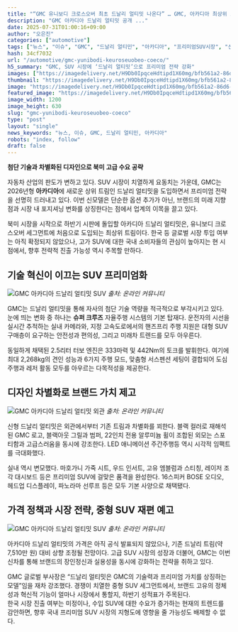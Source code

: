 ```yaml
---
title: "“GMC 유니보디 크로스오버 최초 드날리 얼티밋 나온다” … GMC, 아카디아 최상위 트림, ‘드날리 얼티밋’ 공개"
description: "GMC 아카디아 드날리 얼티밋 공개 ..."
date: 2025-07-31T01:00:16+09:00
author: "오은진"
categories: ["automotive"]
tags: ["뉴스", "이슈", "GMC", "드날리 얼티민", "아카디아", "프리미엄SUV시장", "신차트렌드"]
hash: 34cf7032
url: "/automotive/gmc-yunibodi-keuroseuobeo-coeco/"
h5_summary: "GMC, SUV 시장에 ‘드날리 얼티밋’으로 프리미엄 전략 강화"
images: ["https://imagedelivery.net/H9Db0IpqceHdtipd1X60mg/bfb561a2-86d6-4302-155f-8e6816de5a00/public", "https://imagedelivery.net/H9Db0IpqceHdtipd1X60mg/e60c4be2-38a7-458c-c689-4e97b1616800/public", "https://imagedelivery.net/H9Db0IpqceHdtipd1X60mg/76ea6b43-6cc9-4e72-8370-75c08e653100/public", "https://imagedelivery.net/H9Db0IpqceHdtipd1X60mg/3e5604c8-a5fd-4130-8e7a-718b6fdc4700/public"]
thumbnail: "https://imagedelivery.net/H9Db0IpqceHdtipd1X60mg/bfb561a2-86d6-4302-155f-8e6816de5a00/public"
image: "https://imagedelivery.net/H9Db0IpqceHdtipd1X60mg/bfb561a2-86d6-4302-155f-8e6816de5a00/public"
featured_image: "https://imagedelivery.net/H9Db0IpqceHdtipd1X60mg/bfb561a2-86d6-4302-155f-8e6816de5a00/public"
image_width: 1200
image_height: 630
slug: "gmc-yunibodi-keuroseuobeo-coeco"
type: "post"
layout: "single"
news_keywords: "뉴스, 이슈, GMC, 드날리 얼티민, 아카디아"
robots: "index, follow"
draft: false
---
```


**첨단 기술과 차별화된 디자인으로 북미 고급 수요 공략**

자동차 산업의 판도가 변하고 있다. SUV 시장이 치열하게 요동치는 가운데, GMC는 2026년형 **아카디아**에 새로운 상위 트림인 드날리 얼티밋을 도입하면서 프리미엄 전략을 선명히 드러내고 있다. 이번 신모델은 단순한 옵션 추가가 아닌, 브랜드의 미래 지향점과 시장 내 포지셔닝 변화를 상징한다는 점에서 업계의 이목을 끌고 있다.

북미 시장을 시작으로 하반기 시판에 돌입할 아카디아 드날리 얼티밋은, 유니보디 크로스오버 세그먼트에 처음으로 도입되는 최상위 트림이다. 한국 등 글로벌 시장 투입 여부는 아직 확정되지 않았으나, 고가 SUV에 대한 국내 소비자들의 관심이 높아지는 현 시점에서, 향후 전략적 진출 가능성 역시 주목할 만하다.

## 기술 혁신이 이끄는 SUV 프리미엄화

![GMC 아카디아 드날리 얼티밋 SUV](https://imagedelivery.net/H9Db0IpqceHdtipd1X60mg/3e5604c8-a5fd-4130-8e7a-718b6fdc4700/public)
*출처: 온라인 커뮤니티*


GMC는 드날리 얼티밋을 통해 자사의 첨단 기술 역량을 적극적으로 부각시키고 있다. 눈에 띄는 변화 중 하나는 **슈퍼 크루즈** 자율주행 시스템의 기본 탑재다. 운전자의 시선을 실시간 추적하는 실내 카메라와, 지정 고속도로에서의 핸즈프리 주행 지원은 대형 SUV 구매층이 요구하는 안전성과 편의성, 그리고 미래차 트렌드를 모두 아우른다.

동일하게 채택된 2.5리터 터보 엔진은 333마력 및 442Nm의 토크를 발휘한다. 여기에 최대 2,268kg의 견인 성능과 6가지 주행 모드, 맞춤형 서스펜션 세팅이 결합되어 도심 주행과 레저 활동 모두를 아우르는 다목적성을 제공한다.

## 디자인 차별화로 브랜드 가치 제고

![GMC 아카디아 드날리 얼티밋 외관](https://imagedelivery.net/H9Db0IpqceHdtipd1X60mg/76ea6b43-6cc9-4e72-8370-75c08e653100/public)
*출처: 온라인 커뮤니티*


신형 드날리 얼티밋은 외관에서부터 기존 트림과 차별화를 꾀한다. 블랙 컬러로 재해석된 GMC 로고, 블랙아웃 그릴과 범퍼, 22인치 전용 알루미늄 휠이 조합된 외모는 스포티함과 고급스러움을 동시에 강조한다. LED 애니메이션 주간주행등 역시 시각적 임팩트를 극대화했다.

실내 역시 변모했다. 마호가니 가죽 시트, 우드 인서트, 고유 엠블럼과 스티칭, 레이저 조각 대시보드 등은 프리미엄 SUV에 걸맞은 품격을 완성한다. 16스피커 BOSE 오디오, 헤드업 디스플레이, 파노라마 선루프 등은 모두 기본 사양으로 채택됐다.

## 가격 정책과 시장 전략, 중형 SUV 재편 예고

![GMC 아카디아 드날리 얼티밋 SUV](https://imagedelivery.net/H9Db0IpqceHdtipd1X60mg/e60c4be2-38a7-458c-c689-4e97b1616800/public)
*출처: 온라인 커뮤니티*


아카디아 드날리 얼티밋의 가격은 아직 공식 발표되지 않았으나, 기존 드날리 트림(약 7,510만 원) 대비 상향 조정될 전망이다. 고급 SUV 시장의 성장과 더불어, GMC는 이번 신차를 통해 브랜드의 장인정신과 실용성을 동시에 강화하는 전략을 취하고 있다.

GMC 글로벌 부사장은 “드날리 얼티밋은 GMC의 기술력과 프리미엄 가치를 상징하는 모델”임을 재차 강조했다. 경쟁이 치열한 중형 SUV 세그먼트에서, 브랜드 고유의 정체성과 혁신적 기능이 얼마나 시장에서 통할지, 하반기 성적표가 주목된다.  
한국 시장 진출 여부는 미정이나, 수입 SUV에 대한 수요가 증가하는 현재의 트렌드를 감안하면, 향후 국내 프리미엄 SUV 시장의 지형도에 영향을 줄 가능성도 배제할 수 없다.
